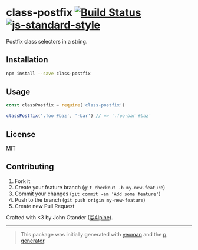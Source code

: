 # class-postfix [![Build Status](https://secure.travis-ci.org/johnotander/class-postfix.svg?branch=master)](https://travis-ci.org/johnotander/class-postfix) [![js-standard-style](https://img.shields.io/badge/code%20style-standard-brightgreen.svg?style=flat)](https://github.com/feross/standard)

Postfix class selectors in a string.

## Installation

```bash
npm install --save class-postfix
```

## Usage

```javascript
const classPostfix = require('class-postfix')

classPostfix('.foo #baz', '-bar') // => '.foo-bar #baz'
```

## License

MIT

## Contributing

1. Fork it
2. Create your feature branch (`git checkout -b my-new-feature`)
3. Commit your changes (`git commit -am 'Add some feature'`)
4. Push to the branch (`git push origin my-new-feature`)
5. Create new Pull Request

Crafted with <3 by John Otander ([@4lpine](https://twitter.com/4lpine)).

***

> This package was initially generated with [yeoman](http://yeoman.io) and the [p generator](https://github.com/johnotander/generator-p.git).
